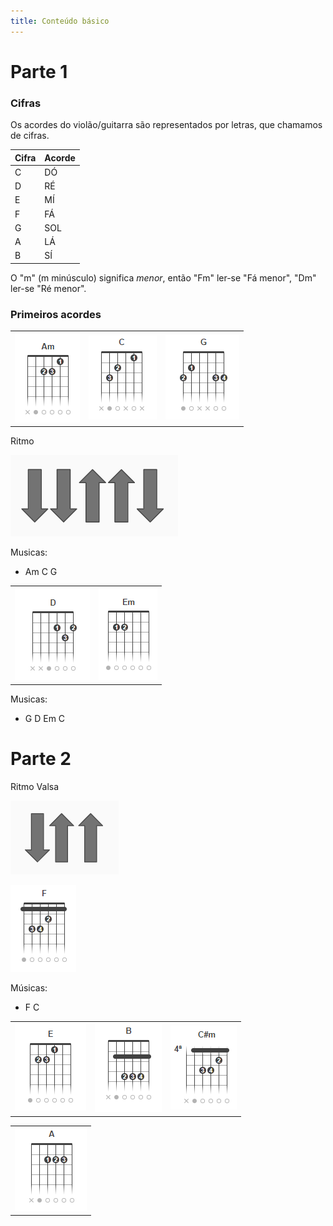 ```yaml
---
title: Conteúdo básico
---
```


# Parte 1

### Cifras

Os acordes do violão/guitarra são representados por letras, que chamamos de cifras.

| Cifra | Acorde |
| ------ | ------ |
| C | DÓ |
| D | RÉ |
| E | MÍ |
| F | FÁ |
| G | SOL |
| A | LÁ |
| B | SÍ |

O "m" (m minúsculo) significa _menor_, então "Fm" ler-se "Fá menor", "Dm" ler-se "Ré menor".

### Primeiros acordes

|  |  |  |
| ------ | ------ | ------ |
| ![Am](acordes/Am.PNG) | ![C](acordes/C.png) | ![G](acordes/G.PNG) |

Ritmo

![Batida 1](acordes/batida-1.PNG)

Musicas:

- Am C G

|  |  |
| ------ | ------ |
| ![D](acordes/D.PNG) | ![Em](acordes/Em.PNG) |

Musicas:

- G D Em C

# Parte 2

Ritmo Valsa 

![batida-2](acordes/batida-2.PNG)

![F](acordes/F.PNG)

Músicas:

- F C

|  |  |  |
| ------ | ------ | ------ |
| ![E](acordes/E.PNG) | ![B](acordes/B.PNG) | ![C#m](acordes/C%23m.PNG) |

|  |
| ------ |
| ![A](acordes/A.PNG) |